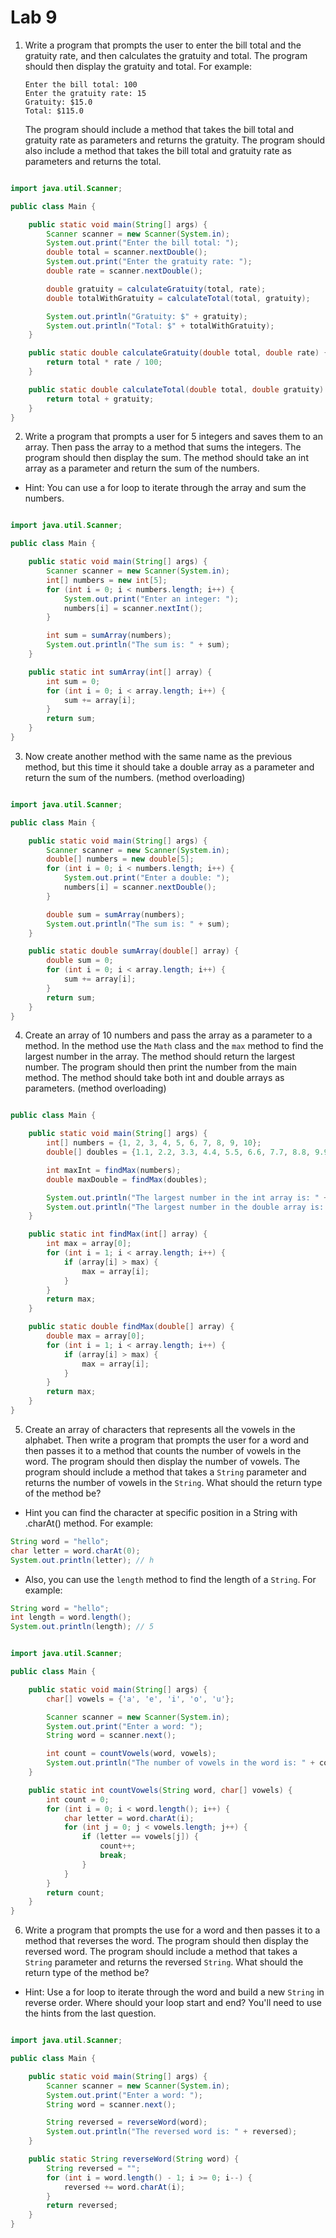 # Lab 9

1.  Write a program that prompts the user to enter the bill total and the gratuity rate, and then calculates the gratuity and total. The program should then display the gratuity and total. For example:

    ```
    Enter the bill total: 100
    Enter the gratuity rate: 15
    Gratuity: $15.0
    Total: $115.0
    ```

    The program should include a method that takes the bill total and gratuity rate as parameters and returns the gratuity. The program should also include a method that takes the bill total and gratuity rate as parameters and returns the total.

```java

import java.util.Scanner;

public class Main {

    public static void main(String[] args) {
        Scanner scanner = new Scanner(System.in);
        System.out.print("Enter the bill total: ");
        double total = scanner.nextDouble();
        System.out.print("Enter the gratuity rate: ");
        double rate = scanner.nextDouble();

        double gratuity = calculateGratuity(total, rate);
        double totalWithGratuity = calculateTotal(total, gratuity);

        System.out.println("Gratuity: $" + gratuity);
        System.out.println("Total: $" + totalWithGratuity);
    }

    public static double calculateGratuity(double total, double rate) {
        return total * rate / 100;
    }

    public static double calculateTotal(double total, double gratuity) {
        return total + gratuity;
    }
}
```

2.  Write a program that prompts a user for 5 integers and saves them to an array. Then pass the array to a method that sums the integers. The program should then display the sum. The method should take an int array as a parameter and return the sum of the numbers.

- Hint: You can use a for loop to iterate through the array and sum the numbers.

```java

import java.util.Scanner;

public class Main {

    public static void main(String[] args) {
        Scanner scanner = new Scanner(System.in);
        int[] numbers = new int[5];
        for (int i = 0; i < numbers.length; i++) {
            System.out.print("Enter an integer: ");
            numbers[i] = scanner.nextInt();
        }

        int sum = sumArray(numbers);
        System.out.println("The sum is: " + sum);
    }

    public static int sumArray(int[] array) {
        int sum = 0;
        for (int i = 0; i < array.length; i++) {
            sum += array[i];
        }
        return sum;
    }
}
```

3.  Now create another method with the same name as the previous method, but this time it should take a double array as a parameter and return the sum of the numbers. (method overloading)

```java

import java.util.Scanner;

public class Main {

    public static void main(String[] args) {
        Scanner scanner = new Scanner(System.in);
        double[] numbers = new double[5];
        for (int i = 0; i < numbers.length; i++) {
            System.out.print("Enter a double: ");
            numbers[i] = scanner.nextDouble();
        }

        double sum = sumArray(numbers);
        System.out.println("The sum is: " + sum);
    }

    public static double sumArray(double[] array) {
        double sum = 0;
        for (int i = 0; i < array.length; i++) {
            sum += array[i];
        }
        return sum;
    }
}
```

4.  Create an array of 10 numbers and pass the array as a parameter to a method. In the method use the `Math` class and the `max` method to find the largest number in the array. The method should return the largest number. The program should then print the number from the main method. The method should take both int and double arrays as parameters. (method overloading)

```java

public class Main {

    public static void main(String[] args) {
        int[] numbers = {1, 2, 3, 4, 5, 6, 7, 8, 9, 10};
        double[] doubles = {1.1, 2.2, 3.3, 4.4, 5.5, 6.6, 7.7, 8.8, 9.9, 10.1};

        int maxInt = findMax(numbers);
        double maxDouble = findMax(doubles);

        System.out.println("The largest number in the int array is: " + maxInt);
        System.out.println("The largest number in the double array is: " + maxDouble);
    }

    public static int findMax(int[] array) {
        int max = array[0];
        for (int i = 1; i < array.length; i++) {
            if (array[i] > max) {
                max = array[i];
            }
        }
        return max;
    }

    public static double findMax(double[] array) {
        double max = array[0];
        for (int i = 1; i < array.length; i++) {
            if (array[i] > max) {
                max = array[i];
            }
        }
        return max;
    }
}
```

5.  Create an array of characters that represents all the vowels in the alphabet. Then write a program that prompts the user for a word and then passes it to a method that counts the number of vowels in the word. The program should then display the number of vowels. The program should include a method that takes a `String` parameter and returns the number of vowels in the `String`. What should the return type of the method be?

- Hint you can find the character at specific position in a String with .charAt() method. For example:

```java
String word = "hello";
char letter = word.charAt(0);
System.out.println(letter); // h
```

- Also, you can use the `length` method to find the length of a `String`. For example:

```java
String word = "hello";
int length = word.length();
System.out.println(length); // 5
```

```java

import java.util.Scanner;

public class Main {

    public static void main(String[] args) {
        char[] vowels = {'a', 'e', 'i', 'o', 'u'};

        Scanner scanner = new Scanner(System.in);
        System.out.print("Enter a word: ");
        String word = scanner.next();

        int count = countVowels(word, vowels);
        System.out.println("The number of vowels in the word is: " + count);
    }

    public static int countVowels(String word, char[] vowels) {
        int count = 0;
        for (int i = 0; i < word.length(); i++) {
            char letter = word.charAt(i);
            for (int j = 0; j < vowels.length; j++) {
                if (letter == vowels[j]) {
                    count++;
                    break;
                }
            }
        }
        return count;
    }
}
```

6. Write a program that prompts the use for a word and then passes it to a method that reverses the word. The program should then display the reversed word. The program should include a method that takes a `String` parameter and returns the reversed `String`. What should the return type of the method be?

- Hint: Use a for loop to iterate through the word and build a new `String` in reverse order. Where should your loop start and end? You'll need to use the hints from the last question.

```java

import java.util.Scanner;

public class Main {

    public static void main(String[] args) {
        Scanner scanner = new Scanner(System.in);
        System.out.print("Enter a word: ");
        String word = scanner.next();

        String reversed = reverseWord(word);
        System.out.println("The reversed word is: " + reversed);
    }

    public static String reverseWord(String word) {
        String reversed = "";
        for (int i = word.length() - 1; i >= 0; i--) {
            reversed += word.charAt(i);
        }
        return reversed;
    }
}
```
